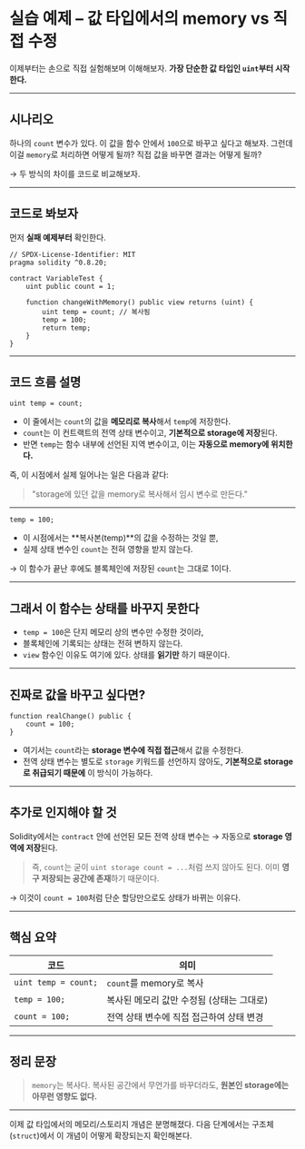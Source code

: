 # 실습 예제 – 값 타입에서의 memory vs 직접 수정

이제부터는 손으로 직접 실험해보며 이해해보자.
**가장 단순한 값 타입인 `uint`부터 시작한다.**

---

## 시나리오

하나의 `count` 변수가 있다.
이 값을 함수 안에서 `100`으로 바꾸고 싶다고 해보자.
그런데 이걸 `memory`로 처리하면 어떻게 될까?
직접 값을 바꾸면 결과는 어떻게 될까?

→ 두 방식의 차이를 코드로 비교해보자.

---

## 코드로 봐보자

먼저 **실패 예제부터** 확인한다.

```solidity
// SPDX-License-Identifier: MIT
pragma solidity ^0.8.20;

contract VariableTest {
    uint public count = 1;

    function changeWithMemory() public view returns (uint) {
        uint temp = count; // 복사됨
        temp = 100;
        return temp;
    }
}
```

---

## 코드 흐름 설명

```solidity
uint temp = count;
```

- 이 줄에서는 `count`의 값을 **메모리로 복사**해서 `temp`에 저장한다.
- `count`는 이 컨트랙트의 전역 상태 변수이고, **기본적으로 storage에 저장**된다.
- 반면 `temp`는 함수 내부에 선언된 지역 변수이고, 이는 **자동으로 memory에 위치한다.**

즉, 이 시점에서 실제 일어나는 일은 다음과 같다:

> "storage에 있던 값을 memory로 복사해서 임시 변수로 만든다."

---

```solidity
temp = 100;
```

- 이 시점에서는 \*\*복사본(temp)\*\*의 값을 수정하는 것일 뿐,
- 실제 상태 변수인 `count`는 전혀 영향을 받지 않는다.

→ 이 함수가 끝난 후에도 블록체인에 저장된 `count`는 그대로 1이다.

---

## 그래서 이 함수는 상태를 바꾸지 못한다

- `temp = 100`은 단지 메모리 상의 변수만 수정한 것이라,
- 블록체인에 기록되는 상태는 전혀 변하지 않는다.
- `view` 함수인 이유도 여기에 있다. 상태를 **읽기만** 하기 때문이다.

---

## 진짜로 값을 바꾸고 싶다면?

```solidity
function realChange() public {
    count = 100;
}
```

- 여기서는 `count`라는 **storage 변수에 직접 접근**해서 값을 수정한다.
- 전역 상태 변수는 별도로 `storage` 키워드를 선언하지 않아도,
  **기본적으로 storage로 취급되기 때문에** 이 방식이 가능하다.

---

## 추가로 인지해야 할 것

Solidity에서는 `contract` 안에 선언된 모든 전역 상태 변수는
→ 자동으로 **storage 영역에 저장**된다.

> 즉, `count`는 굳이 `uint storage count = ...`처럼 쓰지 않아도 된다.
> 이미 **영구 저장되는 공간에 존재**하기 때문이다.

→ 이것이 `count = 100`처럼 단순 할당만으로도 상태가 바뀌는 이유다.

---

## 핵심 요약

| 코드                 | 의미                                      |
| -------------------- | ----------------------------------------- |
| `uint temp = count;` | `count`를 memory로 복사                   |
| `temp = 100;`        | 복사된 메모리 값만 수정됨 (상태는 그대로) |
| `count = 100;`       | 전역 상태 변수에 직접 접근하여 상태 변경  |

---

## 정리 문장

> `memory`는 복사다.
> 복사된 공간에서 무언가를 바꾸더라도,
> **원본인 storage에는 아무런 영향도 없다.**

---

이제 값 타입에서의 메모리/스토리지 개념은 분명해졌다.
다음 단계에서는 구조체(`struct`)에서 이 개념이 어떻게 확장되는지 확인해본다.
